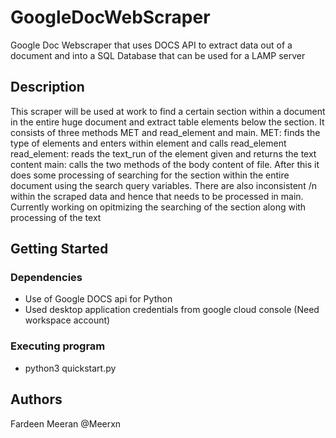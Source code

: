 # GoogleDocWebScraper

Google Doc Webscraper that uses DOCS API to extract data out of a document and into a SQL Database that can be used for a LAMP server

## Description

This scraper will be used at work to find a certain section within a document in the entire huge document and extract table elements below the section. It consists of three methods MET and read_element and main.
MET: finds the type of elements and enters within element and calls read_element
read_element: reads the text_run of the element given and returns the text content
main: calls the two methods of the body content of file. After this it does some processing of searching for the section within the entire document using the search query variables. There are also inconsistent /n within the scraped data and hence that needs to be processed in main. 
Currently working on opitmizing the searching of the section along with processing of the text

## Getting Started

### Dependencies

* Use of Google DOCS api for Python 
* Used desktop application credentials from google cloud console (Need workspace account)

### Executing program

* python3 quickstart.py



## Authors

Fardeen Meeran @Meerxn

